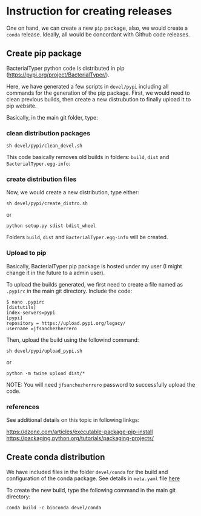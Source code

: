 # Instruction for creating releases

One on hand, we can create a new `pip` package, also, we would create a `conda` release. Ideally, all would be concordant with Github code releases.

## Create pip package

BacterialTyper python code is distributed in pip (https://pypi.org/project/BacterialTyper/). 

Here, we have generated a few scripts in `devel/pypi` including all commands for the generation of the pip package. First, we would need to clean previous builds, then create a new distrubution to finally upload it to pip website. 

Basically, in the main git folder, type:

### clean distribution packages
```
sh devel/pypi/clean_devel.sh
```

This code basically removes old builds in folders: `build`, `dist` and `BacterialTyper.egg-info`:


### create distribution files
Now, we would create a new distribution, type either:

```
sh devel/pypi/create_distro.sh
```

or

```
python setup.py sdist bdist_wheel
```

Folders `build`, `dist` and `BacterialTyper.egg-info` will be created.

### Upload to pip

Basically, BacterialTyper pip package is hosted under my user (I might change it in the future to a admin user).

To upload the builds generated, we first need to create a file named as `.pypirc` in the main git directory. Include the code:

```
$ nano .pypirc
[distutils] 
index-servers=pypi
[pypi] 
repository = https://upload.pypi.org/legacy/ 
username =jfsanchezherrero
```

Then, upload the build using the followind command:
```
sh devel/pypi/upload_pypi.sh
```

or

```
python -m twine upload dist/*
```

NOTE: You will need `jfsanchezherrero` password to successfully upload the code.

### references
See additional details on this topic in following linkgs:

https://dzone.com/articles/executable-package-pip-install
https://packaging.python.org/tutorials/packaging-projects/


## Create conda distribution
We have included files in the folder `devel/conda` for the build and configuration of the conda package. See details in `meta.yaml` file [here](https://github.com/HCGB-IGTP/BacterialTyper/blob/f703e48dba7a466c371e7f4ad3bbf346081520bb/devel/conda/meta.yaml)

To create the new build, type the following command in the main git directory:

```
conda build -c bioconda devel/conda
```
